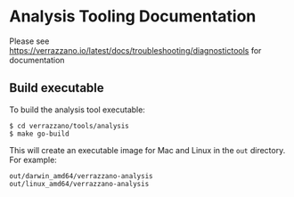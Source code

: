 # Analysis Tooling Documentation
Please see https://verrazzano.io/latest/docs/troubleshooting/diagnostictools for documentation

## Build executable
To build the analysis tool executable:

```
$ cd verrazzano/tools/analysis
$ make go-build
```

This will create an executable image for Mac and Linux in the `out` directory. For example:
```
out/darwin_amd64/verrazzano-analysis
out/linux_amd64/verrazzano-analysis
```
